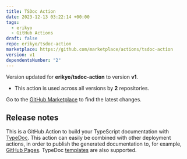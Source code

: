```yaml
---
title: TSDoc Action
date: 2023-12-13 03:22:14 +00:00
tags:
  - erikyo
  - GitHub Actions
draft: false
repo: erikyo/tsdoc-action
marketplace: https://github.com/marketplace/actions/tsdoc-action
version: v1
dependentsNumber: "2"
---
```



Version updated for **erikyo/tsdoc-action** to version **v1**.
- This action is used across all versions by **2** repositories.

Go to the [GitHub Marketplace](https://github.com/marketplace/actions/tsdoc-action) to find the latest changes.

## Release notes

This is a GitHub Action to build your TypeScript documentation with [TypeDoc](https://typedoc.org/). This action can easily be combined with other deployment actions, in order to publish the generated documentation to, for example, [GitHub Pages](https://pages.github.com/). TypeDoc [templates](https://typedoc.org/guides/options/) are also supported.
